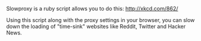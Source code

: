 Slowproxy is a ruby script allows you to do this: http://xkcd.com/862/
 
Using this script along with the proxy settings in your browser, you can
slow down the loading of "time-sink" websites like Reddit, Twitter and Hacker News.



